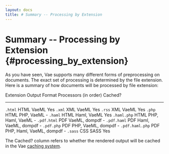 ```yaml
---
layout: docs
title: # Summary -- Processing by Extension
---
```


# Summary -- Processing by Extension {#processing_by_extension}

As you have seen, Vae supports many different forms of preprocessing on
documents. The exact set of processing is determined by the file
extension. Here is a summary of how documents will be processed by file
extension:

  Extension         Output Format   Processors (in order)      Cached?
  ----------------- --------------- -------------------------- ---------
  `.html`           HTML            VaeML                      Yes
  `.xml`            XML             VaeML                      Yes
  `.rss`            XML             VaeML                      Yes
  `.php`            HTML            PHP, VaeML                 -
  `.haml`           HTML            Haml, VaeML                Yes
  `.haml.php`       HTML            PHP, Haml, VaeML           -
  `.pdf.html`       PDF             VaeML, dompdf              -
  `.pdf.haml`       PDF             Haml, VaeML, dompdf        -
  `.pdf.php`        PDF             PHP, VaeML, dompdf         -
  `.pdf.haml.php`   PDF             PHP, Haml, VaeML, dompdf   -
  `.sass`           CSS             SASS                       Yes

The Cached? column refers to whether the rendered output will be cached
in the Vae [caching system](#caching).

